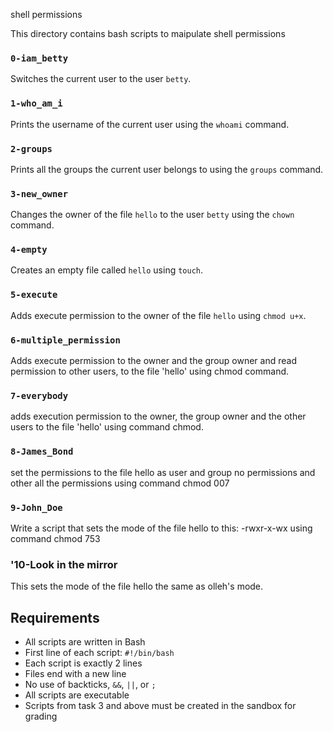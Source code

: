 shell permissions

This directory contains bash scripts to maipulate shell permissions


### `0-iam_betty`
Switches the current user to the user `betty`.

### `1-who_am_i`
Prints the username of the current user using the `whoami` command.

### `2-groups`
Prints all the groups the current user belongs to using the `groups` command.

### `3-new_owner`
Changes the owner of the file `hello` to the user `betty` using the `chown` command.

### `4-empty`
Creates an empty file called `hello` using `touch`.

### `5-execute`
Adds execute permission to the owner of the file `hello` using `chmod u+x`.

### `6-multiple_permission`
Adds execute permission to the owner and the group owner and read permission to other users, to the file 'hello' using chmod command.

### `7-everybody`
adds execution permission to the owner, the group owner and the other users to the file 'hello' using command chmod.

### `8-James_Bond`
set the permissions to the file hello as user and group no permissions and other all the permissions using command chmod 007

### `9-John_Doe`
Write a script that sets the mode of the file hello to this: -rwxr-x-wx using command chmod 753 

### '10-Look in the mirror
This sets the mode of the file hello the same as olleh's mode.

## Requirements

- All scripts are written in Bash
- First line of each script: `#!/bin/bash`
- Each script is exactly 2 lines
- Files end with a new line
- No use of backticks, `&&`, `||`, or `;`
- All scripts are executable
- Scripts from task 3 and above must be created in the sandbox for grading
